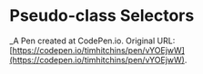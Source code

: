 # Pseudo-class Selectors
 _A Pen created at CodePen.io. Original URL: [https://codepen.io/timhitchins/pen/vYOEjwW](https://codepen.io/timhitchins/pen/vYOEjwW).

 